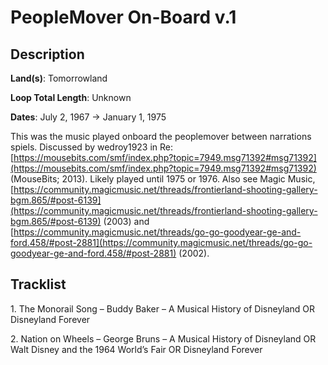 # PeopleMover On-Board v.1

## Description

**Land(s)**: Tomorrowland

**Loop Total Length**: Unknown

**Dates**: July 2, 1967 → January 1, 1975

This was the music played onboard the peoplemover between narrations spiels. Discussed by wedroy1923 in Re: [https://mousebits.com/smf/index.php?topic=7949.msg71392#msg71392](https://mousebits.com/smf/index.php?topic=7949.msg71392#msg71392) (MouseBits; 2013). Likely played until 1975 or 1976. Also see Magic Music, [https://community.magicmusic.net/threads/frontierland-shooting-gallery-bgm.865/#post-6139](https://community.magicmusic.net/threads/frontierland-shooting-gallery-bgm.865/#post-6139) (2003) and [https://community.magicmusic.net/threads/go-go-goodyear-ge-and-ford.458/#post-2881](https://community.magicmusic.net/threads/go-go-goodyear-ge-and-ford.458/#post-2881) (2002).

## Tracklist

1\. The Monorail Song – Buddy Baker – A Musical History of Disneyland OR Disneyland Forever



2\. Nation on Wheels – George Bruns – A Musical History of Disneyland OR Walt Disney and the 1964 World’s Fair OR Disneyland Forever


